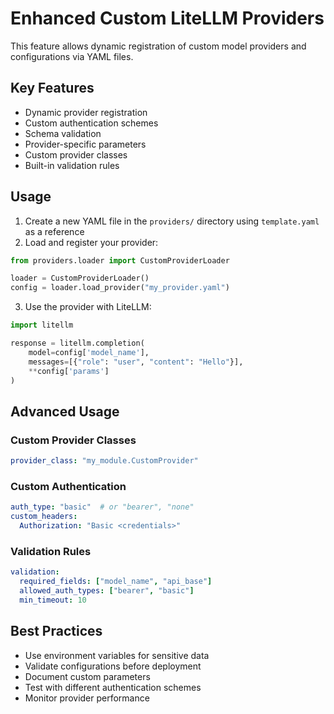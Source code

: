 # Enhanced Custom LiteLLM Providers

This feature allows dynamic registration of custom model providers and configurations via YAML files.

## Key Features
- Dynamic provider registration
- Custom authentication schemes
- Schema validation
- Provider-specific parameters
- Custom provider classes
- Built-in validation rules

## Usage

1. Create a new YAML file in the `providers/` directory using `template.yaml` as a reference
2. Load and register your provider:

```python
from providers.loader import CustomProviderLoader

loader = CustomProviderLoader()
config = loader.load_provider("my_provider.yaml")
```

3. Use the provider with LiteLLM:

```python
import litellm

response = litellm.completion(
    model=config['model_name'],
    messages=[{"role": "user", "content": "Hello"}],
    **config['params']
)
```

## Advanced Usage

### Custom Provider Classes
```yaml
provider_class: "my_module.CustomProvider"
```

### Custom Authentication
```yaml
auth_type: "basic"  # or "bearer", "none"
custom_headers:
  Authorization: "Basic <credentials>"
```

### Validation Rules
```yaml
validation:
  required_fields: ["model_name", "api_base"]
  allowed_auth_types: ["bearer", "basic"]
  min_timeout: 10
```

## Best Practices
- Use environment variables for sensitive data
- Validate configurations before deployment
- Document custom parameters
- Test with different authentication schemes
- Monitor provider performance